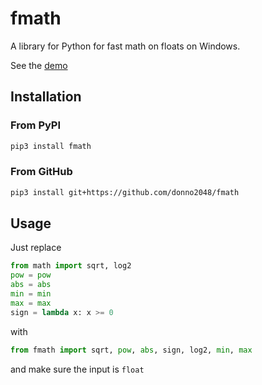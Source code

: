 # fmath

A library for Python for fast math on floats on Windows.

See the [demo](https://github.com/donno2048/fmath/blob/master/test.ipynb)

## Installation

### From PyPI

```sh
pip3 install fmath
```

### From GitHub

```sh
pip3 install git+https://github.com/donno2048/fmath
```

## Usage

Just replace

```py
from math import sqrt, log2
pow = pow
abs = abs
min = min
max = max
sign = lambda x: x >= 0
```

with

```py
from fmath import sqrt, pow, abs, sign, log2, min, max
```

and make sure the input is `float`
